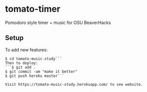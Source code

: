 # tomato-timer
Pomodoro style timer + music for OSU BeaverHacks

## Setup
To add new features:
```$ heroku git:clone -a tomato-music-study
$ cd tomato-music-study```
Then to deploy:
```$ git add .
$ git commit -am "make it better"
$ git push heroku master```

Visit https://tomato-music-study.herokuapp.com/ to see website.
